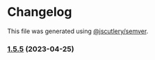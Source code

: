 # Changelog

This file was generated using [@jscutlery/semver](https://github.com/jscutlery/semver).

### [1.5.5](https://github.com/joaorr3/react-slip-and-slide/compare/v1.5.4...v1.5.5) (2023-04-25)
